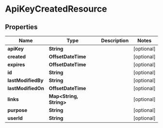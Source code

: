 

# ApiKeyCreatedResource


## Properties

Name | Type | Description | Notes
------------ | ------------- | ------------- | -------------
**apiKey** | **String** |  |  [optional]
**created** | **OffsetDateTime** |  |  [optional]
**expires** | **OffsetDateTime** |  |  [optional]
**id** | **String** |  |  [optional]
**lastModifiedBy** | **String** |  |  [optional]
**lastModifiedOn** | **OffsetDateTime** |  |  [optional]
**links** | **Map&lt;String, String&gt;** |  |  [optional]
**purpose** | **String** |  |  [optional]
**userId** | **String** |  |  [optional]



